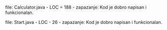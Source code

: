 file: Calculator.java - LOC = 188 - zapazanje: Kod je dobro napisan i funkcionalan.

file: Start.java - LOC - 26 - zapazanje: Kod je dobro napisan i funkcionalan.
 
